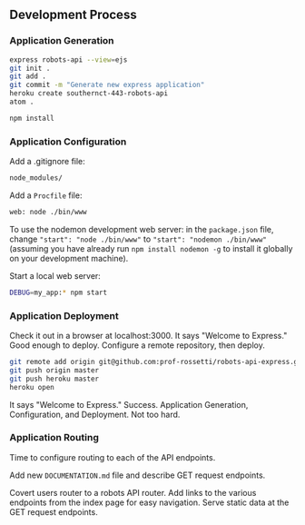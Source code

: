 
## Development Process

### Application Generation

```` sh
express robots-api --view=ejs
git init .
git add .
git commit -m "Generate new express application"
heroku create southernct-443-robots-api
atom .
````

```` sh
npm install
````

### Application Configuration

Add a .gitignore file:

```` sh
node_modules/
````

Add a `Procfile` file:

```` sh
web: node ./bin/www
````

To use the nodemon development web server: in the `package.json` file, change `"start": "node ./bin/www"` to `"start": "nodemon ./bin/www"` (assuming you have already run `npm install nodemon -g` to install it globally on your development machine).

Start a local web server:

```` sh
DEBUG=my_app:* npm start
````

### Application Deployment

Check it out in a browser at localhost:3000. It says "Welcome to Express." Good enough to deploy. Configure a remote repository, then deploy.

```` sh
git remote add origin git@github.com:prof-rossetti/robots-api-express.git
git push origin master
git push heroku master
heroku open
````

It says "Welcome to Express." Success. Application Generation, Configuration, and Deployment. Not too hard.

### Application Routing

Time to configure routing to each of the API endpoints.

Add new `DOCUMENTATION.md` file and describe GET request endpoints.

Covert users router to a robots API router. Add links to the various endpoints from the index page for easy navigation. Serve static data at the GET request endpoints.
